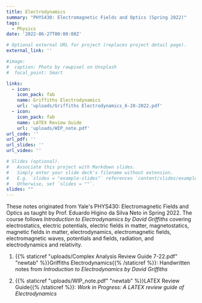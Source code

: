 ```yaml
---
title: Electrodynamics
summary: "PHYS430: Electromagnetic Fields and Optics (Spring 2022)"
tags:
  - Physics
date: '2022-06-27T00:00:00Z'

# Optional external URL for project (replaces project detail page).
external_link: ''

#image:
#  caption: Photo by rawpixel on Unsplash
#  focal_point: Smart

links:
  - icon: 
    icon_pack: fab
    name: Griffiths Electrodynamics
    url: 'uploads/Griffiths Electrodynamics_6-20-2022.pdf'
  - icon:
    icon_pack: fab
    name: LATEX Review Guide
    url: 'uploads/WIP_note.pdf'
url_code: ''
url_pdf: ''
url_slides: ''
url_video: ''

# Slides (optional).
#   Associate this project with Markdown slides.
#   Simply enter your slide deck's filename without extension.
#   E.g. `slides = "example-slides"` references `content/slides/example-slides.md`.
#   Otherwise, set `slides = ""`.
slides: ""
---
```


These notes originated from Yale's PHYS430: Electromagnetic Fields and Optics as taught by Prof. Eduardo Higino da Silva Neto in Spring 2022. The course follows *Introduction to Electrodynamics by David Griffiths* covering electrostatics, electric potentials, electric fields in matter, magnetostatics, magnetic fields in matter, electrodynamics, electromagnetic fields, electromagnetic waves, potentials and fields, radiation, and electrodynamics and relativity. 

1. {{% staticref "uploads/Complex Analysis Review Guide 7-22.pdf" "newtab" %}}Griffiths Electrodynamics{{% /staticref %}}: Handwritten notes from *Introduction to Electrodynamics by David Griffiths*

3. {{% staticref "uploads/WIP_note.pdf" "newtab" %}}LATEX Review Guide{{% /staticref %}}: *Work in Progress: A LATEX review guide of Electrodynamics* 
